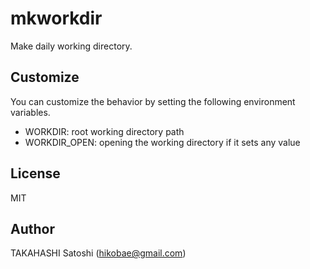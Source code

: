 # mkworkdir

Make daily working directory.

## Customize

You can customize the behavior by setting the following environment variables.

- WORKDIR: root working directory path
- WORKDIR_OPEN: opening the working directory if it sets any value

## License

MIT

## Author

TAKAHASHI Satoshi (hikobae@gmail.com)
